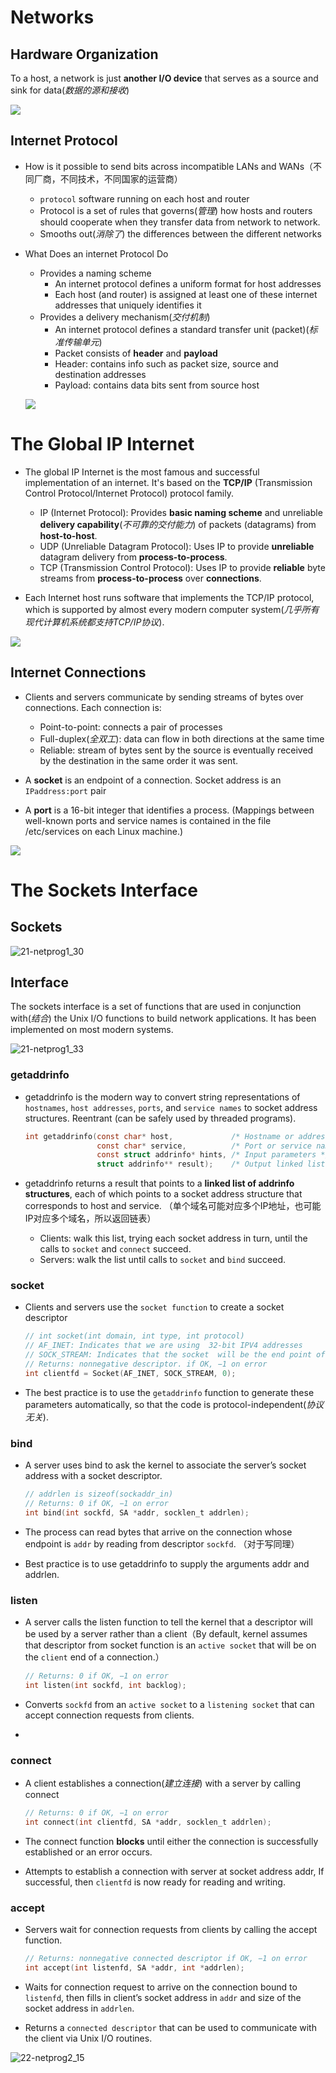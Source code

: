 # Networks

## Hardware Organization

To a host, a network is just **another I/O device** that serves as a source and sink for data(*数据的源和接收*)

![](CSAPP-21-Network-Programming/21-netprog1_3.JPG)

## Internet Protocol

- How is it possible to send bits across incompatible LANs  and WANs（不同厂商，不同技术，不同国家的运营商）
  - `protocol` software running on each host and router
  - Protocol is a set of rules that governs(*管理*) how hosts and routers should cooperate when they transfer data from network to network.
  - Smooths out(*消除了*) the differences between the different networks

- What Does an internet Protocol Do

  - Provides a naming scheme
    - An internet protocol defines a uniform format for host addresses
    - Each host (and router) is assigned at least one of these internet addresses that uniquely identifies it
  - Provides a delivery mechanism(*交付机制*)
    - An internet protocol defines a standard transfer unit (packet)(*标准传输单元*)
    - Packet consists of **header** and **payload**
    - Header: contains info such as packet size, source and destination  addresses
    -  Payload: contains data bits sent from source host

  ![](CSAPP-21-Network-Programming/21-netprog1_12.JPG)

# The Global IP Internet

- The global IP Internet is the most famous and successful implementation of an internet. It's based on the **TCP/IP** (Transmission Control Protocol/Internet Protocol) protocol family.
  - IP (Internet Protocol): Provides **basic naming scheme** and unreliable **delivery capability**(*不可靠的交付能力*) of packets (datagrams) from **host-to-host**.
  - UDP (Unreliable Datagram Protocol): Uses IP to provide **unreliable** datagram delivery from  **process-to-process**.
  -  TCP (Transmission Control Protocol): Uses IP to provide **reliable** byte streams from **process-to-process**  over **connections**.

- Each Internet host runs software that implements the TCP/IP protocol, which is supported by almost every modern computer system(*几乎所有现代计算机系统都支持TCP/IP协议*).

![](CSAPP-21-Network-Programming/21-netprog1_15.JPG)

## Internet Connections

- Clients and servers communicate by sending streams of bytes over connections. Each connection is:
  - Point-to-point: connects a pair of processes
  - Full-duplex(*全双工*): data can flow in both directions at the same time
  - Reliable: stream of bytes sent by the source is eventually received by the destination in the same order it was sent.
- A **socket** is an endpoint of a connection. Socket address is an `IPaddress:port` pair

- A **port** is a 16-bit integer that identifies a process. (Mappings between well-known ports and service names  is contained in the file /etc/services on each Linux  machine.)

![](CSAPP-21-Network-Programming/20220618152906.png)

# The Sockets Interface

## Sockets

![21-netprog1_30](CSAPP-21-Network-Programming/21-netprog1_30.JPG)

## Interface

The sockets interface is a set of functions that are used in conjunction with(*结合*) the Unix I/O functions to build network applications. It has been implemented on most modern systems.

![21-netprog1_33](CSAPP-21-Network-Programming/21-netprog1_33.JPG)

### getaddrinfo

- getaddrinfo is the modern way to convert string  representations of `hostnames`, `host addresses`, `ports`, and  `service names` to socket address structures. Reentrant (can be safely used by threaded programs).

    ```c
    int getaddrinfo(const char* host,             /* Hostname or address */
                    const char* service,          /* Port or service name */
                    const struct addrinfo* hints, /* Input parameters */
                    struct addrinfo** result);    /* Output linked list */
    ```

- getaddrinfo returns a result that points to a **linked list of addrinfo structures**, each of which points to a socket address structure that corresponds to host and service. （单个域名可能对应多个IP地址，也可能IP对应多个域名，所以返回链表）
  - Clients: walk this list, trying each socket address in turn, until  the calls to `socket` and `connect` succeed.
  - Servers: walk the list until calls to `socket` and `bind` succeed.

### socket

- Clients and servers use the `socket function` to create a  socket descriptor

    ```c
    // int socket(int domain, int type, int protocol)
    // AF_INET: Indicates that we are using  32-bit IPV4 addresses
    // SOCK_STREAM: Indicates that the socket  will be the end point of a  connection
    // Returns: nonnegative descriptor. if OK, −1 on error
    int clientfd = Socket(AF_INET, SOCK_STREAM, 0);
    ```

- The best practice is to use the `getaddrinfo` function to generate these parameters automatically, so that the code is protocol-independent(*协议无关*).

### bind

- A server uses  bind to ask the kernel to associate the  server’s socket address with a socket descriptor.

    ```c
    // addrlen is sizeof(sockaddr_in)
    // Returns: 0 if OK, −1 on error
    int bind(int sockfd, SA *addr, socklen_t addrlen);
    ```

- The process can read bytes that arrive on the connection whose endpoint is `addr` by reading from descriptor `sockfd`. （对于写同理）

- Best practice is to use getaddrinfo to supply the  arguments addr and addrlen.

### listen

- A server calls the listen function to tell the kernel that a  descriptor will be used by a server rather than a client（By default, kernel assumes that descriptor from socket  function is an `active socket` that will be on the `client` end  of a connection.）

  ```c
  // Returns: 0 if OK, −1 on error
  int listen(int sockfd, int backlog);
  ```

- Converts `sockfd` from an `active socket` to a `listening socket` that can accept connection requests from clients.
- 

### connect

- A client establishes a connection(*建立连接*) with a server by calling  connect

  ```c
  // Returns: 0 if OK, −1 on error
  int connect(int clientfd, SA *addr, socklen_t addrlen);
  ```

- The connect function **blocks** until either the connection is successfully established or an error occurs.
- Attempts to establish a connection with server at socket  address addr, If successful, then `clientfd` is now ready for reading and writing.

### accept

- Servers wait for connection requests from clients by calling the accept function.

  ```c
  // Returns: nonnegative connected descriptor if OK, −1 on error
  int accept(int listenfd, SA *addr, int *addrlen);
  ```

- Waits for connection request to arrive on the connection  bound to `listenfd`, then fills in client’s socket address  in `addr` and size of the socket address in `addrlen`.
- Returns a `connected descriptor` that can be used to  communicate with the client via Unix I/O routines.

![22-netprog2_15](CSAPP-21-Network-Programming/22-netprog2_15.JPG)

